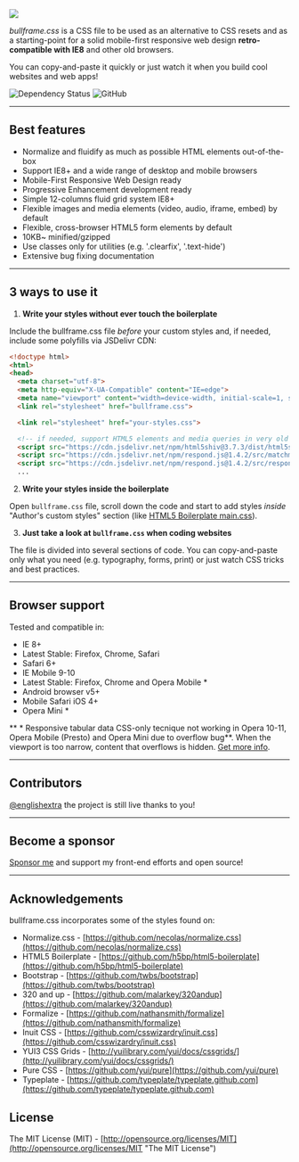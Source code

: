 <img src="https://github.com/marcop135/bullframe.css/raw/master/logo.png" style="max-width:100%;">

*bullframe.css* is a CSS file to be used as an alternative to CSS resets and as a starting-point for a solid mobile-first responsive web design **retro-compatible with IE8** and other old browsers.

You can copy-and-paste it quickly or just watch it when you build cool websites and web apps!

<img src="https://camo.githubusercontent.com/cdc54d1641f5e11e246a2707063ecad092c96d11/68747470733a2f2f64617669642d646d2e6f72672f6477796c2f657374612e737667" alt="Dependency Status" data-canonical-src="https://david-dm.org/dwyl/esta.svg" style="max-width:100%;"></a>
<img alt="GitHub" src="https://img.shields.io/github/license/marcop135/bullframe.css" style="max-width:100%;">


***

## Best features

* Normalize and fluidify as much as possible HTML elements out-of-the-box
* Support IE8+ and a wide range of desktop and mobile browsers
* Mobile-First Responsive Web Design ready
* Progressive Enhancement development ready
* Simple 12-columns fluid grid system IE8+
* Flexible images and media elements (video, audio, iframe, embed) by default
* Flexible, cross-browser HTML5 form elements by default
* 10KB~ minified/gzipped
* Use classes only for utilities (e.g. '.clearfix', '.text-hide')
* Extensive bug fixing documentation 

***

## 3 ways to use it

1. **Write your styles without ever touch the boilerplate**

Include the bullframe.css file *before* your custom styles and, if needed, include some polyfills via JSDelivr CDN:

```html
<!doctype html>
<html>
<head>
  <meta charset="utf-8">
  <meta http-equiv="X-UA-Compatible" content="IE=edge">
  <meta name="viewport" content="width=device-width, initial-scale=1, shrink-to-fit=no">
  <link rel="stylesheet" href="bullframe.css">

  <link rel="stylesheet" href="your-styles.css">

  <!-- if needed, support HTML5 elements and media queries in very old browsers -->
  <script src="https://cdn.jsdelivr.net/npm/html5shiv@3.7.3/dist/html5shiv.min.js"></script>
  <script src="https://cdn.jsdelivr.net/npm/respond.js@1.4.2/src/matchmedia.addListener.js"></script>
  <script src="https://cdn.jsdelivr.net/npm/respond.js@1.4.2/src/respond.js"></script>
  ...
```

2. **Write your styles inside the boilerplate**

Open `bullframe.css` file, scroll down the code and start to add styles *inside* "Author's custom styles" section (like [HTML5 Boilerplate main.css](https://github.com/h5bp/html5-boilerplate/blob/b83ce3b1b42157f8c817a62b4d353415e25c3af4/css/main.css#l-92-110 "HTML5 Boilerplate main.css")).

3. **Just take a look at `bullframe.css` when coding websites**

The file is divided into several sections of code. You can copy-and-paste only what you need (e.g. typography, forms, print) or just watch CSS tricks and best practices.

***

## Browser support

Tested and compatible in:

* IE 8+
* Latest Stable: Firefox, Chrome, Safari
* Safari 6+
* IE Mobile 9-10
* Latest Stable: Firefox, Chrome and Opera Mobile *
* Android browser v5+
* Mobile Safari iOS 4+
* Opera Mini *


** * Responsive tabular data CSS-only tecnique not working in Opera 10-11, Opera Mobile (Presto) and Opera Mini due to overflow bug**. When the viewport is too narrow, content that overflows is hidden. [Get more info](http://barrow.io/overflow-scrolling "overflow scrolling").

***

## Contributors

[@englishextra](https://github.com/englishextra) the project is still live thanks to you!

***

## Become a sponsor 

[Sponsor me](https://github.com/sponsors/marcop135) and support my front-end efforts and open source!

***

## Acknowledgements

bullframe.css incorporates some of the styles found on:

* Normalize.css - [https://github.com/necolas/normalize.css](https://github.com/necolas/normalize.css)
* HTML5 Boilerplate - [https://github.com/h5bp/html5-boilerplate](https://github.com/h5bp/html5-boilerplate)
* Bootstrap - [https://github.com/twbs/bootstrap](https://github.com/twbs/bootstrap)
* 320 and up - [https://github.com/malarkey/320andup](https://github.com/malarkey/320andup)
* Formalize - [https://github.com/nathansmith/formalize](https://github.com/nathansmith/formalize)
* Inuit CSS - [https://github.com/csswizardry/inuit.css](https://github.com/csswizardry/inuit.css)
* YUI3 CSS Grids - [http://yuilibrary.com/yui/docs/cssgrids/](http://yuilibrary.com/yui/docs/cssgrids/)
* Pure CSS - [https://github.com/yui/pure](https://github.com/yui/pure)
* Typeplate - [https://github.com/typeplate/typeplate.github.com](https://github.com/typeplate/typeplate.github.com)


## License

The MIT License (MIT) - [http://opensource.org/licenses/MIT](http://opensource.org/licenses/MIT "The MIT License")